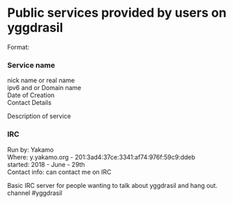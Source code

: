 # Public services provided by users on yggdrasil

Format:  

### Service name
nick name or real name  
ipv6 and or Domain name  
Date of Creation  
Contact Details  

Description of service  

### IRC
Run by: Yakamo  
Where: y.yakamo.org - 201:3ad4:37ce:3341:af74:976f:59c9:ddeb  
started: 2018 - June - 29th  
Contact info: can contact me on IRC  

Basic IRC server for people wanting to talk about yggdrasil and hang out.  
channel #yggdrasil  
